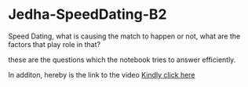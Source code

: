 # Jedha-SpeedDating-B2
Speed Dating, what is causing the match to happen or not, what are the factors that play role in that?

these are the questions which the notebook tries to answer efficiently.

In additon, hereby is the link to the video <a href='https://share.vidyard.com/watch/czRbnprDCeFTgcH6K8EVe7?'>Kindly click here</a>
